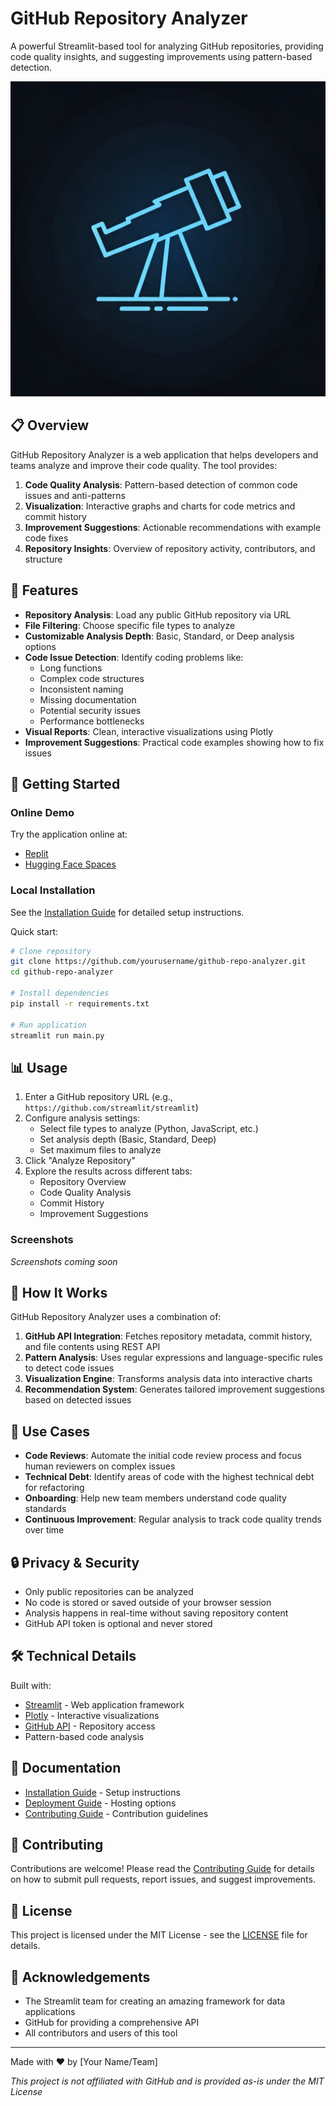# GitHub Repository Analyzer

A powerful Streamlit-based tool for analyzing GitHub repositories, providing code quality insights, and suggesting improvements using pattern-based detection.

![GitHub Repository Analyzer](generated-icon.png)

## 📋 Overview

GitHub Repository Analyzer is a web application that helps developers and teams analyze and improve their code quality. The tool provides:

1. **Code Quality Analysis**: Pattern-based detection of common code issues and anti-patterns
2. **Visualization**: Interactive graphs and charts for code metrics and commit history
3. **Improvement Suggestions**: Actionable recommendations with example code fixes
4. **Repository Insights**: Overview of repository activity, contributors, and structure

## 🎯 Features

- **Repository Analysis**: Load any public GitHub repository via URL
- **File Filtering**: Choose specific file types to analyze
- **Customizable Analysis Depth**: Basic, Standard, or Deep analysis options
- **Code Issue Detection**: Identify coding problems like:
  - Long functions
  - Complex code structures
  - Inconsistent naming
  - Missing documentation
  - Potential security issues
  - Performance bottlenecks
- **Visual Reports**: Clean, interactive visualizations using Plotly
- **Improvement Suggestions**: Practical code examples showing how to fix issues

## 🚀 Getting Started

### Online Demo

Try the application online at:
- [Replit](https://github-repo-analyzer.replit.app)
- [Hugging Face Spaces](https://huggingface.co/spaces/username/github-repo-analyzer)

### Local Installation

See the [Installation Guide](INSTALLATION.md) for detailed setup instructions.

Quick start:
```bash
# Clone repository
git clone https://github.com/yourusername/github-repo-analyzer.git
cd github-repo-analyzer

# Install dependencies
pip install -r requirements.txt

# Run application
streamlit run main.py
```

## 📊 Usage

1. Enter a GitHub repository URL (e.g., `https://github.com/streamlit/streamlit`)
2. Configure analysis settings:
   - Select file types to analyze (Python, JavaScript, etc.)
   - Set analysis depth (Basic, Standard, Deep)
   - Set maximum files to analyze
3. Click "Analyze Repository"
4. Explore the results across different tabs:
   - Repository Overview
   - Code Quality Analysis
   - Commit History
   - Improvement Suggestions

### Screenshots

*Screenshots coming soon*

## 🧠 How It Works

GitHub Repository Analyzer uses a combination of:

1. **GitHub API Integration**: Fetches repository metadata, commit history, and file contents using REST API
2. **Pattern Analysis**: Uses regular expressions and language-specific rules to detect code issues
3. **Visualization Engine**: Transforms analysis data into interactive charts
4. **Recommendation System**: Generates tailored improvement suggestions based on detected issues

## 🌟 Use Cases

- **Code Reviews**: Automate the initial code review process and focus human reviewers on complex issues
- **Technical Debt**: Identify areas of code with the highest technical debt for refactoring
- **Onboarding**: Help new team members understand code quality standards
- **Continuous Improvement**: Regular analysis to track code quality trends over time

## 🔒 Privacy & Security

- Only public repositories can be analyzed
- No code is stored or saved outside of your browser session
- Analysis happens in real-time without saving repository content
- GitHub API token is optional and never stored

## 🛠️ Technical Details

Built with:
- [Streamlit](https://streamlit.io) - Web application framework
- [Plotly](https://plotly.com) - Interactive visualizations
- [GitHub API](https://docs.github.com/en/rest) - Repository access
- Pattern-based code analysis

## 📄 Documentation

- [Installation Guide](INSTALLATION.md) - Setup instructions
- [Deployment Guide](DEPLOYMENT.md) - Hosting options
- [Contributing Guide](CONTRIBUTING.md) - Contribution guidelines

## 🤝 Contributing

Contributions are welcome! Please read the [Contributing Guide](CONTRIBUTING.md) for details on how to submit pull requests, report issues, and suggest improvements.

## 📜 License

This project is licensed under the MIT License - see the [LICENSE](LICENSE) file for details.

## 🙏 Acknowledgements

- The Streamlit team for creating an amazing framework for data applications
- GitHub for providing a comprehensive API
- All contributors and users of this tool

---

Made with ❤️ by [Your Name/Team]

*This project is not affiliated with GitHub and is provided as-is under the MIT License*